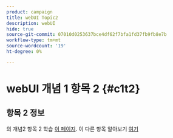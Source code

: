 ```yaml
---
product: campaign
title: webUI Topic2
description: webUI
hide: true
source-git-commit: 07010d0253637bce4df62f7bfa1fd37fb9fb8e7b
workflow-type: tm+mt
source-wordcount: '19'
ht-degree: 0%

---
```


# webUI 개념 1 항목 2 {#c1t2}

## 항목 2 정보

의 개념2 항목 2 학습 [이 페이지](../concept2/topic2.md).
이 다른 항목 알아보기 [여기](../../automation/workflow/about-workflows.md)